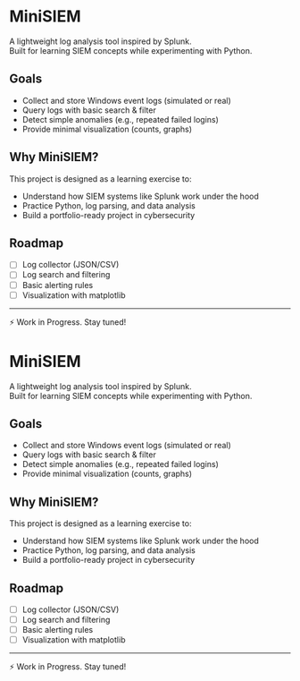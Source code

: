 # MiniSIEM

A lightweight log analysis tool inspired by Splunk.  
Built for learning SIEM concepts while experimenting with Python.

## Goals
- Collect and store Windows event logs (simulated or real)
- Query logs with basic search & filter
- Detect simple anomalies (e.g., repeated failed logins)
- Provide minimal visualization (counts, graphs)

## Why MiniSIEM?
This project is designed as a learning exercise to:
- Understand how SIEM systems like Splunk work under the hood
- Practice Python, log parsing, and data analysis
- Build a portfolio-ready project in cybersecurity

## Roadmap
- [ ] Log collector (JSON/CSV)
- [ ] Log search and filtering
- [ ] Basic alerting rules
- [ ] Visualization with matplotlib

---

⚡ Work in Progress. Stay tuned!

# MiniSIEM

A lightweight log analysis tool inspired by Splunk.  
Built for learning SIEM concepts while experimenting with Python.

## Goals
- Collect and store Windows event logs (simulated or real)
- Query logs with basic search & filter
- Detect simple anomalies (e.g., repeated failed logins)
- Provide minimal visualization (counts, graphs)

## Why MiniSIEM?
This project is designed as a learning exercise to:
- Understand how SIEM systems like Splunk work under the hood
- Practice Python, log parsing, and data analysis
- Build a portfolio-ready project in cybersecurity

## Roadmap
- [ ] Log collector (JSON/CSV)
- [ ] Log search and filtering
- [ ] Basic alerting rules
- [ ] Visualization with matplotlib

---

:zap: Work in Progress. Stay tuned!
